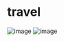 # travel

![image](https://github.com/Dadaxon-07/travel_app/assets/122969603/fefefc0f-938b-4e26-bb00-0bc27fa3110b) 
![image](https://github.com/Dadaxon-07/travel_app/assets/122969603/7105574c-7550-4b59-9e88-a31eac67b77b)


